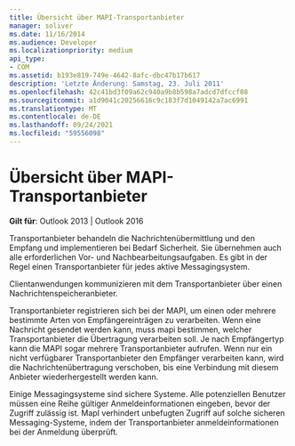 ```yaml
---
title: Übersicht über MAPI-Transportanbieter
manager: soliver
ms.date: 11/16/2014
ms.audience: Developer
ms.localizationpriority: medium
api_type:
- COM
ms.assetid: b193e819-749e-4642-8afc-dbc47b17b617
description: 'Letzte Änderung: Samstag, 23. Juli 2011'
ms.openlocfilehash: 42c41bd3f09a62c940a9b8b598a7adcd7dfccf08
ms.sourcegitcommit: a1d9041c20256616c9c183f7d1049142a7ac6991
ms.translationtype: MT
ms.contentlocale: de-DE
ms.lasthandoff: 09/24/2021
ms.locfileid: "59556098"
---
```

# <a name="mapi-transport-provider-overview"></a>Übersicht über MAPI-Transportanbieter

  
  
**Gilt für**: Outlook 2013 | Outlook 2016 
  
Transportanbieter behandeln die Nachrichtenübermittlung und den Empfang und implementieren bei Bedarf Sicherheit. Sie übernehmen auch alle erforderlichen Vor- und Nachbearbeitungsaufgaben. Es gibt in der Regel einen Transportanbieter für jedes aktive Messagingsystem.
  
Clientanwendungen kommunizieren mit dem Transportanbieter über einen Nachrichtenspeicheranbieter. 
  
Transportanbieter registrieren sich bei der MAPI, um einen oder mehrere bestimmte Arten von Empfängereinträgen zu verarbeiten. Wenn eine Nachricht gesendet werden kann, muss mapi bestimmen, welcher Transportanbieter die Übertragung verarbeiten soll. Je nach Empfängertyp kann die MAPI sogar mehrere Transportanbieter aufrufen. Wenn nur ein nicht verfügbarer Transportanbieter den Empfänger verarbeiten kann, wird die Nachrichtenübertragung verschoben, bis eine Verbindung mit diesem Anbieter wiederhergestellt werden kann.
  
Einige Messagingsysteme sind sichere Systeme. Alle potenziellen Benutzer müssen eine Reihe gültiger Anmeldeinformationen eingeben, bevor der Zugriff zulässig ist. MapI verhindert unbefugten Zugriff auf solche sicheren Messaging-Systeme, indem der Transportanbieter anmeldeinformationen bei der Anmeldung überprüft. 
  

